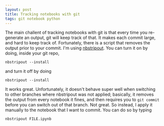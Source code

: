 ```yaml
---
layout: post
title: Tracking notebooks with git
tags: git notebook python
---
```


The main challent of tracking notebooks with git is that every time you
re-generate an output, git will keep track of that. It makes each commit large,
and hard to keep track of.
Fortunately, there is a script that removes the output prior to your commit. I'm
using [nbstripout](https://pypi.org/project/nbstripout/). You can turn it on by
doing, inside your git repo,
```
nbstripout --install
```
and turn it off by doing
```
nbstripout --install
```
It works great. Unfortunately, it doesn't behave super well when switching to
other branches where nbstripout was not applied; basically, it removes the
output from every notebook it fines, and then requires you to `git commit`
before you can switch out of that branch. Not great. So instead, I apply it
manually to the notebook that I want to commit. You can do so by typing
```
nbstripout FILE.ipynb
```

